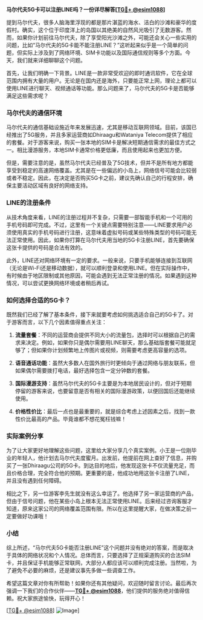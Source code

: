 **马尔代夫5G卡可以注册LINE吗？一份详尽解答[[TG💪+ @esim1088](https://t.me/s/esim1088)]**

提到马尔代夫，很多人脑海里浮现的都是那片湛蓝的海水、洁白的沙滩和豪华的度假村。确实，这个位于印度洋上的岛国以其绝美的自然风光吸引了无数游客。然而，如果你计划前往马尔代夫，除了享受阳光沙滩之外，可能还会关心一些实用的问题，比如“马尔代夫的5G卡能不能注册LINE？”这听起来似乎是一个简单的问题，但实际上涉及到了网络环境、SIM卡功能以及国际通信规则等多个方面。今天，我们就来详细聊聊这个问题。

首先，让我们明确一下背景。LINE是一款非常受欢迎的即时通讯软件，它在全球范围内拥有大量的用户。无论是在国内还是海外，只要能正常上网，理论上都可以使用LINE进行聊天、视频通话等功能。那么问题来了，马尔代夫的5G卡是否能够满足这些需求呢？

### 马尔代夫的通信环境

马尔代夫的通信基础设施近年来发展迅速，尤其是移动互联网领域。目前，该国已经推出了5G服务，并且多家运营商如Dhiraagu和Wataniya Telecom提供了相应的套餐。对于游客来说，购买一张本地的SIM卡是解决短期通信需求的最佳方式之一。相比漫游服务，本地SIM卡通常价格更低廉，而且使用起来也更加方便。

但是，需要注意的是，虽然马尔代夫已经普及了5G技术，但并不是所有地方都能享受到稳定的高速网络覆盖。尤其是在一些偏远的小岛上，网络信号可能会比较弱或者不稳定。因此，在决定是否购买5G卡之前，建议先确认自己的行程安排，确保主要活动区域有良好的网络支持。

### LINE的注册条件

从技术角度来看，LINE的注册过程并不复杂，只需要一部智能手机和一个可用的手机号码即可完成。不过，这里有一个关键点需要特别注意——LINE要求用户必须使用真实的手机号码进行注册，这意味着虚拟号码或某些特殊类型的号码可能无法正常使用。因此，如果你打算在马尔代夫用当地的5G卡注册LINE，首先要确保这张卡提供的号码是合法有效的。

此外，LINE还对网络环境有一定的要求。一般来说，只要手机能够连接到互联网（无论是Wi-Fi还是移动数据），就可以顺利登录和使用LINE。但在实际操作中，有时候由于地区限制或其他原因，可能会遇到无法正常注册的情况。如果遇到这种情况，可以尝试更换网络环境或者稍后再试。

### 如何选择合适的5G卡？

既然我们已经了解了基本条件，接下来就要考虑如何挑选适合自己的5G卡了。对于游客而言，以下几个因素值得重点关注：

1. **流量套餐**：不同的运营商会提供不同大小的流量包，选择时可以根据自己的需求来决定。例如，如果你只是偶尔需要用LINE聊天，那么基础版套餐可能就足够了；但如果你计划频繁地上传图片或视频，则需要考虑更高容量的选项。
   
2. **语音通话功能**：虽然大多数人在国外旅行时更倾向于通过网络与朋友联系，但如果偶尔需要拨打电话，最好选择包含一定分钟数的套餐。

3. **国际漫游支持**：虽然马尔代夫的5G卡主要是为本地居民设计的，但对于短期停留的游客来说，也要留意是否有相关的国际漫游政策，以便回国后还能继续使用。

4. **价格性价比**：最后一点也是最重要的，就是综合考虑上述因素之后，找到一款性价比最高的产品。毕竟谁都不想花冤枉钱嘛！

### 实际案例分享

为了让大家更好地理解这些问题，这里给大家分享几个真实案例。小王是一位刚毕业的年轻人，他计划去马尔代夫度蜜月。出发前，他提前在网上查好了信息，并购买了一张Dhiraagu公司的5G卡。到达目的地后，他发现这张卡不仅流量充足，而且价格合理，完全符合他的预期。更重要的是，他成功地用这张卡注册了LINE，并且没有遇到任何障碍。

相比之下，另一位游客李先生就没有这么幸运了。他选择了另一家运营商的产品，但由于信号问题，他在某些小岛上根本无法正常使用LINE。后来经过咨询客服才知道，原来这家公司的网络覆盖范围有限。所以在这里提醒大家，在做决策之前一定要做好功课哦！

### 小结

综上所述，“马尔代夫5G卡能否注册LINE”这个问题并没有绝对的答案，而是取决于具体的网络状况和个人情况。总体而言，只要选择了正规渠道购买的合法SIM卡，并且保证手机能够正常联网，大部分人都应该可以顺利完成注册。当然啦，为了避免不必要的麻烦，还是建议事先多做一些调查工作。

希望这篇文章对你有所帮助！如果你还有其他疑问，欢迎随时留言讨论。最后再次强调一下我们的合作伙伴——**[TG💪+ @esim1088](https://t.me/s/esim1088)**，他们提供的服务绝对值得信赖。祝大家旅途愉快，玩得开心！

[[TG💪+ @esim1088](https://t.me/s/esim1088)] ![Image](https://i.postimg.cc/4NQfJmqS/Snipaste-2025-05-13-00-14-12.png)]